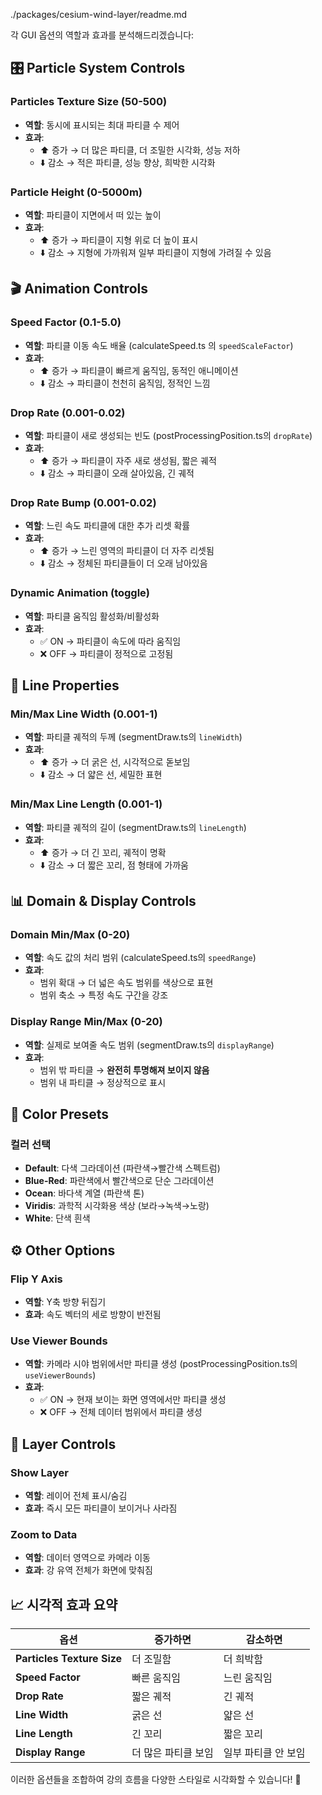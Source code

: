 ./packages/cesium-wind-layer/readme.md

각 GUI 옵션의 역할과 효과를 분석해드리겠습니다:

## 🎛️ **Particle System Controls**

### **Particles Texture Size** (50-500)
- **역할**: 동시에 표시되는 최대 파티클 수 제어
- **효과**: 
  - ⬆️ 증가 → 더 많은 파티클, 더 조밀한 시각화, 성능 저하
  - ⬇️ 감소 → 적은 파티클, 성능 향상, 희박한 시각화

### **Particle Height** (0-5000m)
- **역할**: 파티클이 지면에서 떠 있는 높이
- **효과**: 
  - ⬆️ 증가 → 파티클이 지형 위로 더 높이 표시
  - ⬇️ 감소 → 지형에 가까워져 일부 파티클이 지형에 가려질 수 있음

## 🎬 **Animation Controls**

### **Speed Factor** (0.1-5.0)
- **역할**: 파티클 이동 속도 배율 (calculateSpeed.ts 의 `speedScaleFactor`)
- **효과**:
  - ⬆️ 증가 → 파티클이 빠르게 움직임, 동적인 애니메이션
  - ⬇️ 감소 → 파티클이 천천히 움직임, 정적인 느낌

### **Drop Rate** (0.001-0.02)
- **역할**: 파티클이 새로 생성되는 빈도 (postProcessingPosition.ts의 `dropRate`)
- **효과**:
  - ⬆️ 증가 → 파티클이 자주 새로 생성됨, 짧은 궤적
  - ⬇️ 감소 → 파티클이 오래 살아있음, 긴 궤적

### **Drop Rate Bump** (0.001-0.02)
- **역할**: 느린 속도 파티클에 대한 추가 리셋 확률
- **효과**:
  - ⬆️ 증가 → 느린 영역의 파티클이 더 자주 리셋됨
  - ⬇️ 감소 → 정체된 파티클들이 더 오래 남아있음

### **Dynamic Animation** (toggle)
- **역할**: 파티클 움직임 활성화/비활성화
- **효과**:
  - ✅ ON → 파티클이 속도에 따라 움직임
  - ❌ OFF → 파티클이 정적으로 고정됨

## 📏 **Line Properties**

### **Min/Max Line Width** (0.001-1)
- **역할**: 파티클 궤적의 두께 (segmentDraw.ts의 `lineWidth`)
- **효과**:
  - ⬆️ 증가 → 더 굵은 선, 시각적으로 돋보임
  - ⬇️ 감소 → 더 얇은 선, 세밀한 표현

### **Min/Max Line Length** (0.001-1)
- **역할**: 파티클 궤적의 길이 (segmentDraw.ts의 `lineLength`)
- **효과**:
  - ⬆️ 증가 → 더 긴 꼬리, 궤적이 명확
  - ⬇️ 감소 → 더 짧은 꼬리, 점 형태에 가까움

## 📊 **Domain & Display Controls**

### **Domain Min/Max** (0-20)
- **역할**: 속도 값의 처리 범위 (calculateSpeed.ts의 `speedRange`)
- **효과**:
  - 범위 확대 → 더 넓은 속도 범위를 색상으로 표현
  - 범위 축소 → 특정 속도 구간을 강조

### **Display Range Min/Max** (0-20)
- **역할**: 실제로 보여줄 속도 범위 (segmentDraw.ts의 `displayRange`)
- **효과**:
  - 범위 밖 파티클 → **완전히 투명해져 보이지 않음**
  - 범위 내 파티클 → 정상적으로 표시

## 🎨 **Color Presets**

### **컬러 선택**
- **Default**: 다색 그라데이션 (파란색→빨간색 스펙트럼)
- **Blue-Red**: 파란색에서 빨간색으로 단순 그라데이션
- **Ocean**: 바다색 계열 (파란색 톤)
- **Viridis**: 과학적 시각화용 색상 (보라→녹색→노랑)
- **White**: 단색 흰색

## ⚙️ **Other Options**

### **Flip Y Axis**
- **역할**: Y축 방향 뒤집기
- **효과**: 속도 벡터의 세로 방향이 반전됨

### **Use Viewer Bounds**
- **역할**: 카메라 시야 범위에서만 파티클 생성 (postProcessingPosition.ts의 `useViewerBounds`)
- **효과**:
  - ✅ ON → 현재 보이는 화면 영역에서만 파티클 생성
  - ❌ OFF → 전체 데이터 범위에서 파티클 생성

## 🎯 **Layer Controls**

### **Show Layer**
- **역할**: 레이어 전체 표시/숨김
- **효과**: 즉시 모든 파티클이 보이거나 사라짐

### **Zoom to Data**
- **역할**: 데이터 영역으로 카메라 이동
- **효과**: 강 유역 전체가 화면에 맞춰짐

## 📈 **시각적 효과 요약**

| 옵션 | 증가하면 | 감소하면 |
|------|----------|----------|
| **Particles Texture Size** | 더 조밀함 | 더 희박함 |
| **Speed Factor** | 빠른 움직임 | 느린 움직임 |
| **Drop Rate** | 짧은 궤적 | 긴 궤적 |
| **Line Width** | 굵은 선 | 얇은 선 |
| **Line Length** | 긴 꼬리 | 짧은 꼬리 |
| **Display Range** | 더 많은 파티클 보임 | 일부 파티클 안 보임 |

이러한 옵션들을 조합하여 강의 흐름을 다양한 스타일로 시각화할 수 있습니다! 🌊